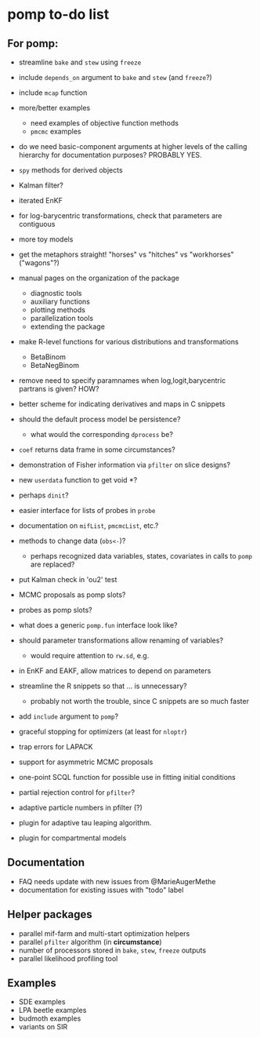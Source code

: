 # pomp to-do list

## For pomp:

- streamline `bake` and `stew` using `freeze`
- include `depends_on` argument to `bake` and `stew` (and `freeze`?)
- include `mcap` function
- more/better examples
	- need examples of objective function methods
	- `pmcmc` examples
- do we need basic-component arguments at higher levels of the calling hierarchy for documentation purposes?  PROBABLY YES.
- `spy` methods for derived objects
- Kalman filter?
- iterated EnKF
- for log-barycentric transformations, check that parameters are contiguous
- more toy models
- get the metaphors straight! "horses" vs "hitches" vs "workhorses" ("wagons"?)
- manual pages on the organization of the package
    - diagnostic tools
    - auxiliary functions
    - plotting methods
    - parallelization tools
    - extending the package
- make R-level functions for various distributions and transformations
	- BetaBinom
	- BetaNegBinom
- remove need to specify paramnames when log,logit,barycentric partrans is given? HOW?
- better scheme for indicating derivatives and maps in C snippets
- should the default process model be persistence?
	- what would the corresponding `dprocess` be?

- `coef` returns data frame in some circumstances?
- demonstration of Fisher information via `pfilter` on slice designs?
- new `userdata` function to get void *?

- perhaps `dinit`?
- easier interface for lists of probes in `probe`
- documentation on `mifList`, `pmcmcList`, etc.?
- methods to change data (`obs<-`)?
	- perhaps recognized data variables, states, covariates in calls to `pomp` are replaced?
- put Kalman check in 'ou2' test
- MCMC proposals as pomp slots?
- probes as pomp slots?
- what does a generic `pomp.fun` interface look like?

- should parameter transformations allow renaming of variables?
	- would require attention to `rw.sd`, e.g.

- in EnKF and EAKF, allow matrices to depend on parameters

- streamline the R snippets so that ... is unnecessary?
	- probably not worth the trouble, since C snippets are so much faster
- add `include` argument to `pomp`?
- graceful stopping for optimizers (at least for `nloptr`)
- trap errors for LAPACK
- support for asymmetric MCMC proposals
- one-point SCQL function for possible use in fitting initial conditions
- partial rejection control for `pfilter`?
- adaptive particle numbers in pfilter (?)
- plugin for adaptive tau leaping algorithm.
- plugin for compartmental models

## Documentation

- FAQ needs update with new issues from @MarieAugerMethe
- documentation for existing issues with "todo" label

## Helper packages

- parallel mif-farm and multi-start optimization helpers
- parallel `pfilter` algorithm (in **circumstance**)
- number of processors stored in `bake`, `stew`, `freeze` outputs
- parallel likelihood profiling tool

## Examples

- SDE examples
- LPA beetle examples
- budmoth examples
- variants on SIR

